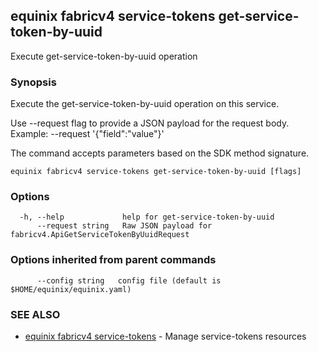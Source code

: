 ## equinix fabricv4 service-tokens get-service-token-by-uuid

Execute get-service-token-by-uuid operation

### Synopsis

Execute the get-service-token-by-uuid operation on this service.

Use --request flag to provide a JSON payload for the request body.
Example: --request '{"field":"value"}'

The command accepts parameters based on the SDK method signature.

```
equinix fabricv4 service-tokens get-service-token-by-uuid [flags]
```

### Options

```
  -h, --help             help for get-service-token-by-uuid
      --request string   Raw JSON payload for fabricv4.ApiGetServiceTokenByUuidRequest
```

### Options inherited from parent commands

```
      --config string   config file (default is $HOME/equinix/equinix.yaml)
```

### SEE ALSO

* [equinix fabricv4 service-tokens](equinix_fabricv4_service-tokens.md)	 - Manage service-tokens resources

